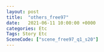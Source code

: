 ```yaml
---
layout: post
title:  "others_free97"
date:   2021-06-11 10:00:00 +0000
categories: Etc
Tags: Story Etc
SceneCode: ["scene_free97_q1_s20"]
---
```


